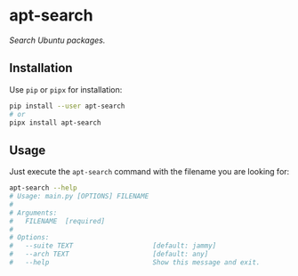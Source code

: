 # apt-search

*Search Ubuntu packages.*

## Installation

Use `pip` or `pipx` for installation:

```bash
pip install --user apt-search
# or
pipx install apt-search
```

## Usage

Just execute the `apt-search` command with the filename you are looking for:

```bash
apt-search --help
# Usage: main.py [OPTIONS] FILENAME
#
# Arguments:
#   FILENAME  [required]
#
# Options:
#   --suite TEXT                    [default: jammy]
#   --arch TEXT                     [default: any]
#   --help                          Show this message and exit.
```
